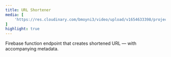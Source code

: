 ```yaml
---
title: URL Shortener
media: [
    'https://res.cloudinary.com/bmoyni3/video/upload/v1654633398/projects/videos/sms-url-shortener_ggi278.mp4'
]
highlight: true
---
```

Firebase function endpoint that creates shortened URL — with accompanying metadata.